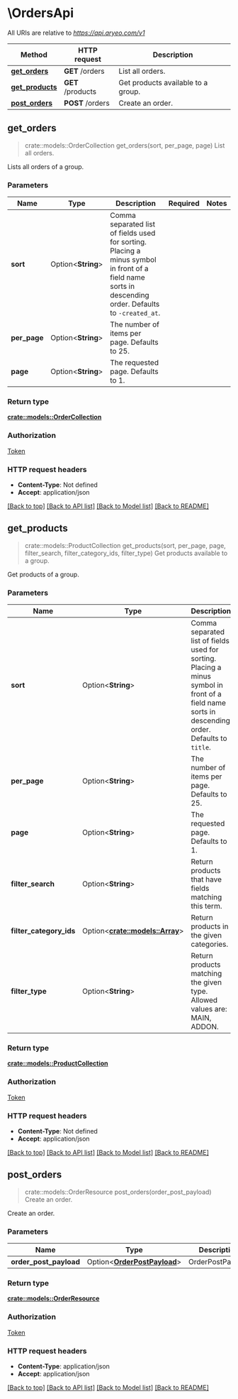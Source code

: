 # \OrdersApi

All URIs are relative to *https://api.aryeo.com/v1*

Method | HTTP request | Description
------------- | ------------- | -------------
[**get_orders**](OrdersApi.md#get_orders) | **GET** /orders | List all orders.
[**get_products**](OrdersApi.md#get_products) | **GET** /products | Get products available to a group.
[**post_orders**](OrdersApi.md#post_orders) | **POST** /orders | Create an order.



## get_orders

> crate::models::OrderCollection get_orders(sort, per_page, page)
List all orders.

Lists all orders of a group.

### Parameters


Name | Type | Description  | Required | Notes
------------- | ------------- | ------------- | ------------- | -------------
**sort** | Option<**String**> | Comma separated list of fields used for sorting. Placing a minus symbol in front of a field name sorts in descending order. Defaults to `-created_at`. |  |
**per_page** | Option<**String**> | The number of items per page. Defaults to 25. |  |
**page** | Option<**String**> | The requested page. Defaults to 1. |  |

### Return type

[**crate::models::OrderCollection**](OrderCollection.md)

### Authorization

[Token](../README.md#Token)

### HTTP request headers

- **Content-Type**: Not defined
- **Accept**: application/json

[[Back to top]](#) [[Back to API list]](../README.md#documentation-for-api-endpoints) [[Back to Model list]](../README.md#documentation-for-models) [[Back to README]](../README.md)


## get_products

> crate::models::ProductCollection get_products(sort, per_page, page, filter_search, filter_category_ids, filter_type)
Get products available to a group.

Get products of a group.

### Parameters


Name | Type | Description  | Required | Notes
------------- | ------------- | ------------- | ------------- | -------------
**sort** | Option<**String**> | Comma separated list of fields used for sorting. Placing a minus symbol in front of a field name sorts in descending order. Defaults to `title`. |  |
**per_page** | Option<**String**> | The number of items per page. Defaults to 25. |  |
**page** | Option<**String**> | The requested page. Defaults to 1. |  |
**filter_search** | Option<**String**> | Return products that have fields matching this term. |  |
**filter_category_ids** | Option<[**crate::models::Array**](.md)> | Return products in the given categories. |  |
**filter_type** | Option<**String**> | Return products matching the given type. Allowed values are: MAIN, ADDON. |  |

### Return type

[**crate::models::ProductCollection**](ProductCollection.md)

### Authorization

[Token](../README.md#Token)

### HTTP request headers

- **Content-Type**: Not defined
- **Accept**: application/json

[[Back to top]](#) [[Back to API list]](../README.md#documentation-for-api-endpoints) [[Back to Model list]](../README.md#documentation-for-models) [[Back to README]](../README.md)


## post_orders

> crate::models::OrderResource post_orders(order_post_payload)
Create an order.

Create an order.

### Parameters


Name | Type | Description  | Required | Notes
------------- | ------------- | ------------- | ------------- | -------------
**order_post_payload** | Option<[**OrderPostPayload**](OrderPostPayload.md)> | OrderPostPayload |  |

### Return type

[**crate::models::OrderResource**](OrderResource.md)

### Authorization

[Token](../README.md#Token)

### HTTP request headers

- **Content-Type**: application/json
- **Accept**: application/json

[[Back to top]](#) [[Back to API list]](../README.md#documentation-for-api-endpoints) [[Back to Model list]](../README.md#documentation-for-models) [[Back to README]](../README.md)


